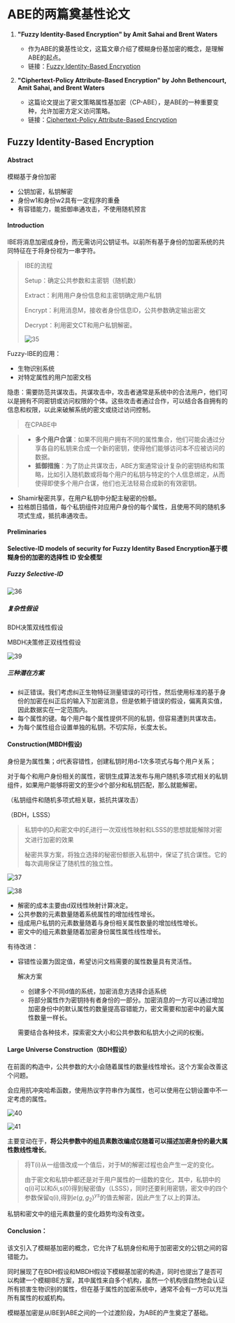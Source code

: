 # ABE的两篇奠基性论文



1. **"Fuzzy Identity-Based Encryption" by Amit Sahai and Brent Waters**
   - 作为ABE的奠基性论文，这篇文章介绍了模糊身份基加密的概念，是理解ABE的起点。
   - 链接：[Fuzzy Identity-Based Encryption](https://eprint.iacr.org/2004/086.pdf)

2. **"Ciphertext-Policy Attribute-Based Encryption" by John Bethencourt, Amit Sahai, and Brent Waters**
   - 这篇论文提出了密文策略属性基加密（CP-ABE），是ABE的一种重要变种，允许加密方定义访问策略。
   - 链接：[Ciphertext-Policy Attribute-Based Encryption](https://ieeexplore.ieee.org/document/4223236)



## Fuzzy Identity-Based Encryption

#### Abstract

模糊基于身份加密

- 公钥加密，私钥解密
- 身份w1和身份w2具有一定程序的重叠
- 有容错能力，能抵御串通攻击，不使用随机预言



#### Introduction

IBE将消息加密成身份，而无需访问公钥证书。以前所有基于身份的加密系统的共同特征在于将身份视为一串字符。

> IBE的流程
>
> Setup：确定公共参数和主密钥（随机数）
>
> Extract：利用用户身份信息和主密钥确定用户私钥
>
> Encrypt：利用消息M，接收者身份信息ID，公共参数确定输出密文
>
> Decrypt：利用密文CT和用户私钥解密。
>
> ![35](F:\论文\Week\image\35.jpg)

Fuzzy-IBE的应用：

- 生物识别系统
- 对特定属性的用户加密文档

隐患：需要防范共谋攻击。共谋攻击中，攻击者通常是系统中的合法用户，他们可以是拥有不同密钥或访问权限的个体。这些攻击者通过合作，可以结合各自拥有的信息和权限，以此来破解系统的密文或绕过访问控制。

> 在CPABE中

> - **多个用户合谋**：如果不同用户拥有不同的属性集合，他们可能会通过分享各自的私钥来合成一个新的密钥，使得他们能够访问本不应被访问的数据。
> - **抵御措施**：为了防止共谋攻击，ABE方案通常设计复杂的密钥结构和策略，比如引入随机数或将每个用户的私钥与特定的个人信息绑定，从而使得即使多个用户合谋，他们也无法轻易合成新的有效密钥。



- Shamir秘密共享，在用户私钥中分配主秘密的份额。
- 拉格朗日插值，每个私钥组件对应用户身份的每个属性，且使用不同的随机多项式生成，抵抗串通攻击。



#### Preliminaries

**Selective-ID models of security for Fuzzy Identity Based Encryption基于模糊身份的加密的选择性 ID 安全模型**

##### Fuzzy Selective-ID

![36](F:\论文\Week\image\36.png)

##### 复杂性假设

BDH决策双线性假设

MBDH决策修正双线性假设

![39](F:\论文\Week\image\39.png)



##### 三种潜在方案

- 纠正错误。我们考虑纠正生物特征测量错误的可行性，然后使用标准的基于身份的加密在纠正后的输入下加密消息，但是依赖于错误的假设，偏离真实值，因此数据实在一定范围内。
- 每个属性的键。每个用户每个属性提供不同的私钥，但容易遭到共谋攻击。
- 为每个属性组合设置单独的私钥。不切实际，长度太长。



#### Construction(MBDH假设)

身份是为属性集；d代表容错性，创建私钥时用d-1次多项式与每个用户关系；

对于每个和用户身份相关的属性，密钥生成算法发布与用户随机多项式相关的私钥组件，如果用户能够将密文的至少d个部分和私钥匹配，那么就能解密。

（私钥组件和随机多项式相关联，抵抗共谋攻击）

（BDH，LSSS）

> 私钥中的$D_i$和密文中的$E_i$​进行一次双线性映射和LSSS的思想就能解除对密文进行加密的效果
>
> 秘密共享方案，将独立选择的秘密份额嵌入私钥中，保证了抗合谋性。它的每次调用保证了随机性的独立性。

![37](F:\论文\Week\image\37.png)

![38](F:\论文\Week\image\38.png)

- 解密的成本主要由d双线性映射计算决定。
- 公共参数的元素数量随着系统属性的增加线性增长。
- 组成用户私钥的元素数量随着与身份相关属性数量的增加线性增长。
- 密文中的组元素数量随着加密身份属性属性线性增长。

有待改进：

- 容错性设置为固定值，希望访问文档需要的属性数量具有灵活性。

  解决方案

  - 创建多个不同d值的系统，加密消息方选择合适系统
  - 将部分属性作为密钥持有者身份的一部分。加密消息的一方可以通过增加加密身份中的默认属性的数量提高容错能力，密文需要和加密中的最大属性数量一样长。

  需要结合各种技术，探索密文大小和公共参数和私钥大小之间的权衡。



#### Large Universe Construction（BDH假设）

在前面的构造中，公共参数的大小会随着属性的数量线性增长。这个方案会改善这个问题。

会应用抗冲突哈希函数，使用热议字符串作为属性，也可以使用在公钥设置中不一定考虑的属性。

![40](F:\论文\Week\image\40.png)

![41](F:\论文\Week\image\41.png)

主要变动在于，**将公共参数中的组员素数改编成仅随着可以描述加密身份的最大属性数线性增长**。

> 将T(i)从一组值改成一个值后，对于M的解密过程也会产生一定的变化。
>
> 由于密文和私钥中都还是对于用户属性的一组数的变化，其中，私钥中的q(i)可以和$\delta$i,s(0)得到秘密值y（LSSS），同时还要利用密钥，密文中的四个参数保留q(i),得到$e(g,g_2)^{ys}$的值去解密，因此产生了以上的算法。

私钥和密文中的组元素数量的变化趋势均没有改变。



#### Conclusion：

该文引入了模糊基加密的概念，它允许了私钥身份和用于加密密文的公钥之间的容错能力。

同时展现了在BDH假设和MBDH假设下模糊基加密的构造，同时也提出了是否可以构建一个模糊IBE方案，其中属性来自多个机构，虽然一个机构很自然地会认证所有损害生物识别的属性，但在基于属性的加密系统中，通常不会有一方可以充当所有属性的权威机构。

模糊基加密是从IBE到ABE之间的一个过渡阶段，为ABE的产生奠定了基础。
